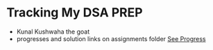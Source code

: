 # Tracking My DSA PREP 
- Kunal Kushwaha the goat 
- progresses and solution links on assignments folder
[See Progress](https://github.com/bivekk51/DSA-Progress/blob/main/progress.md)